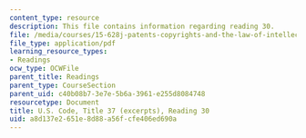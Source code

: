 ```yaml
---
content_type: resource
description: This file contains information regarding reading 30.
file: /media/courses/15-628j-patents-copyrights-and-the-law-of-intellectual-property-spring-2013/a8d137e2651e8d88a56fcfe406ed690a_MIT15_628JS13_read30.pdf
file_type: application/pdf
learning_resource_types:
- Readings
ocw_type: OCWFile
parent_title: Readings
parent_type: CourseSection
parent_uid: c40b08b7-3e7e-5b6a-3961-e255d8084748
resourcetype: Document
title: U.S. Code, Title 37 (excerpts), Reading 30
uid: a8d137e2-651e-8d88-a56f-cfe406ed690a
---
```

